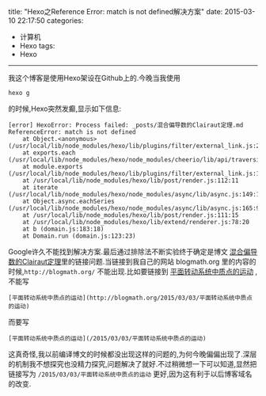 title: "Hexo之Reference Error: match is not defined解决方案"
date: 2015-03-10 22:17:50
categories:
- 计算机
- Hexo
tags:
- Hexo
---
我这个博客是使用Hexo架设在Github上的.今晚当我使用

```
hexo g
```
的时候,Hexo突然发癫,显示如下信息:
```
[error] HexoError: Process failed: _posts/混合偏导数的Clairaut定理.md
ReferenceError: match is not defined
    at Object.<anonymous> (/usr/local/lib/node_modules/hexo/lib/plugins/filter/external_link.js:25:46)
    at exports.each (/usr/local/lib/node_modules/hexo/node_modules/cheerio/lib/api/traversing.js:268:24)
    at module.exports (/usr/local/lib/node_modules/hexo/lib/plugins/filter/external_link.js:11:10)
    at /usr/local/lib/node_modules/hexo/lib/post/render.js:112:11
    at iterate (/usr/local/lib/node_modules/hexo/node_modules/async/lib/async.js:149:13)
    at Object.async.eachSeries (/usr/local/lib/node_modules/hexo/node_modules/async/lib/async.js:165:9)
    at /usr/local/lib/node_modules/hexo/lib/post/render.js:111:15
    at /usr/local/lib/node_modules/hexo/lib/extend/renderer.js:78:20
    at b (domain.js:183:18)
    at Domain.run (domain.js:123:23)

```
Google许久不能找到解决方案.最后通过排除法不断实验终于确定是博文 [混合偏导数的Clairaut定理](/2015/02/23/混合偏导数的Clairaut定理/)里的链接问题.当链接到我自己的网站 blogmath.org 里的内容的时候,`http://blogmath.org/` 不能出现.比如要链接到 [平面转动系统中质点的运动](/2015/03/03/平面转动系统中质点的运动) ,不能写
```
[平面转动系统中质点的运动](http://blogmath.org/2015/03/03/平面转动系统中质点的运动)
```
而要写
```
[平面转动系统中质点的运动](/2015/03/03/平面转动系统中质点的运动)
```

这真奇怪,我以前编译博文的时候都没出现这样的问题的,为何今晚偏偏出现了.深层的机制我不想探究也没精力探究,问题解决了就好.不过稍微想一下可以知道,显然把链接写为 `/2015/03/03/平面转动系统中质点的运动` 更好,因为这有利于以后博客域名的改变.




